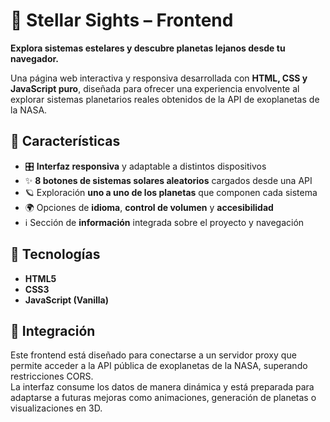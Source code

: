 # 🌌 Stellar Sights – Frontend  
**Explora sistemas estelares y descubre planetas lejanos desde tu navegador.**

Una página web interactiva y responsiva desarrollada con **HTML, CSS y JavaScript puro**, diseñada para ofrecer una experiencia envolvente al explorar sistemas planetarios reales obtenidos de la API de exoplanetas de la NASA.

## 🚀 Características

- 🎛️ **Interfaz responsiva** y adaptable a distintos dispositivos  
- ✨ **8 botones de sistemas solares aleatorios** cargados desde una API  
- 🪐 Exploración **uno a uno de los planetas** que componen cada sistema  
- 🌍 Opciones de **idioma**, **control de volumen** y **accesibilidad**  
- ℹ️ Sección de **información** integrada sobre el proyecto y navegación

## 🧩 Tecnologías

- **HTML5**
- **CSS3**
- **JavaScript (Vanilla)**

## 🔗 Integración

Este frontend está diseñado para conectarse a un servidor proxy que permite acceder a la API pública de exoplanetas de la NASA, superando restricciones CORS.  
La interfaz consume los datos de manera dinámica y está preparada para adaptarse a futuras mejoras como animaciones, generación de planetas o visualizaciones en 3D.
